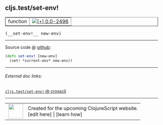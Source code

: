 ## cljs.test/set-env!



 <table border="1">
<tr>
<td>function</td>
<td><a href="https://github.com/cljsinfo/cljs-api-docs/tree/0.0-2496"><img valign="middle" alt="[+] 0.0-2496" title="Added in 0.0-2496" src="https://img.shields.io/badge/+-0.0--2496-lightgrey.svg"></a> </td>
</tr>
</table>


 <samp>
(__set-env!__ new-env)<br>
</samp>

---







Source code @ [github](https://github.com/clojure/clojurescript/blob/r3308/src/main/cljs/cljs/test.cljs#L267-L268):

```clj
(defn set-env! [new-env]
  (set! *current-env* new-env))
```

<!--
Repo - tag - source tree - lines:

 <pre>
clojurescript @ r3308
└── src
    └── main
        └── cljs
            └── cljs
                └── <ins>[test.cljs:267-268](https://github.com/clojure/clojurescript/blob/r3308/src/main/cljs/cljs/test.cljs#L267-L268)</ins>
</pre>

-->

---



###### External doc links:

[`cljs.test/set-env!` @ crossclj](http://crossclj.info/fun/cljs.test.cljs/set-env%21.html)<br>

---

 <table>
<tr><td>
<img valign="middle" align="right" width="48px" src="http://i.imgur.com/Hi20huC.png">
</td><td>
Created for the upcoming ClojureScript website.<br>
[edit here] | [learn how]
</td></tr></table>

[edit here]:https://github.com/cljsinfo/cljs-api-docs/blob/master/cljsdoc/cljs.test/set-envBANG.cljsdoc
[learn how]:https://github.com/cljsinfo/cljs-api-docs/wiki/cljsdoc-files

<!--

This information was too distracting to show to readers, but I'll leave it
commented here since it is helpful to:

- pretty-print the data used to generate this document
- and show how to retrieve that data



The API data for this symbol:

```clj
{:ns "cljs.test",
 :name "set-env!",
 :type "function",
 :signature ["[new-env]"],
 :source {:code "(defn set-env! [new-env]\n  (set! *current-env* new-env))",
          :title "Source code",
          :repo "clojurescript",
          :tag "r3308",
          :filename "src/main/cljs/cljs/test.cljs",
          :lines [267 268]},
 :full-name "cljs.test/set-env!",
 :full-name-encode "cljs.test/set-envBANG",
 :history [["+" "0.0-2496"]]}

```

Retrieve the API data for this symbol:

```clj
;; from Clojure REPL
(require '[clojure.edn :as edn])
(-> (slurp "https://raw.githubusercontent.com/cljsinfo/cljs-api-docs/catalog/cljs-api.edn")
    (edn/read-string)
    (get-in [:symbols "cljs.test/set-env!"]))
```

-->
